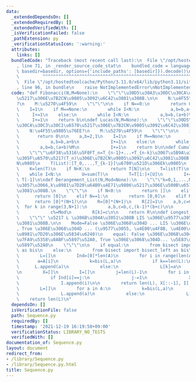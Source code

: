 ```yaml
---
data:
  _extendedDependsOn: []
  _extendedRequiredBy: []
  _extendedVerifiedWith: []
  _isVerificationFailed: false
  _pathExtension: py
  _verificationStatusIcon: ':warning:'
  attributes:
    links: []
  bundledCode: "Traceback (most recent call last):\n  File \"/opt/hostedtoolcache/Python/3.11.0/x64/lib/python3.11/site-packages/onlinejudge_verify/documentation/build.py\"\
    , line 71, in _render_source_code_stat\n    bundled_code = language.bundle(stat.path,\
    \ basedir=basedir, options={'include_paths': [basedir]}).decode()\n          \
    \         ^^^^^^^^^^^^^^^^^^^^^^^^^^^^^^^^^^^^^^^^^^^^^^^^^^^^^^^^^^^^^^^^^^^^^^^^^^^^^^^^^\n\
    \  File \"/opt/hostedtoolcache/Python/3.11.0/x64/lib/python3.11/site-packages/onlinejudge_verify/languages/python.py\"\
    , line 96, in bundle\n    raise NotImplementedError\nNotImplementedError\n"
  code: "def Fibonacci(N,M=None):\n    \"\"\"\u30D5\u30A3\u30DC\u30CA\u30C3\u30C1\u6570\
    \u5217\u306E\u7B2CN\u9805\u3092\u6C42\u3081\u308B.\n\n    N:\u4F55\u9805\u76EE\
    ?\n    M:\u5270\u4F59\n    \"\"\"\n\n    if N==0:\n        return 0\n\n    a,b=0,1\n\
    \    I=1\n    if M==None:\n        while I<N:\n            a,b=b,a+b\n       \
    \     I+=1\n    else:\n        while I<N:\n            a,b=b,(a+b)%M\n       \
    \     I+=1\n    return b\n\ndef Lucas(N,M=None):\n    \"\"\"\u30D5\u30A3\u30DC\
    \u30CA\u30C3\u30C1\u6570\u5217\u306E\u7B2CN\u9805\u3092\u6C42\u3081\u308B.\n\n\
    \    N:\u4F55\u9805\u76EE?\n    M:\u5270\u4F59\n    \"\"\"\n\n    if N==0:\n \
    \       return 0\n\n    a,b=2,1\n    I=1\n    if M==None:\n        while I<N:\n\
    \            a,b=b,a+b\n            I+=1\n    else:\n        while I<N:\n    \
    \        a,b=b,(a+b)%M\n            I+=1\n    return b\n\ndef Cumulative(N,T):\n\
    \    \"\"\"\u6F38\u5316\u5F0FT_n=T_{n-1}+...+T_{n-k}\u3067\u5B9A\u3081\u3089\u308C\
    \u305F\u6570\u5217(T_n)\u306E\u7B2CN\u9805\u3092\u6C42\u3081\u308B.\n\n    N(Int):\u7B2C\
    N\u9805\n    T(List):[T_0,...,T_{k-1}]\u6700\u521D\u306Ek\u9805\n    \"\"\"\n\
    \    K=len(T)\n    if N<K:\n        return T[N]\n\n    T=list(T)\n    I=K-1\n\
    \    while I<N:\n        U=sum(T)\n        T=T[1:]+[U]\n        I+=1\n    return\
    \ T[-1]\n\ndef Derangement_List(N,Mod=None):\n    \"\"\"k=0,1,...,N\u306B\u95A2\
    \u3057\u3066,k\u8981\u7D20\u64B9\u4E71\u9806\u5217\u306E\u500B\u6570\u3092\u6C42\
    \u3081\u308B.\n    \"\"\"\n    if N<0:\n        return []\n    elif N==0:\n  \
    \      return [0]\n    elif N==1:\n        return [0,0]\n    elif Mod==1:\n  \
    \      return [0]*(N+1)\n\n    R=[0]*(N+1)\n    R[2]=1\n    a,b,c=0,0,1\n\n  \
    \  for k in range(3,N+1):\n        a,b,c=b,c,(k-1)*(b+c)\n\n        if Mod!=None:\n\
    \            c%=Mod\n        R[k]=c\n\n    return R\n\ndef Longest_Increase_Subsequence(A,Mode=False,equal=False):\n\
    \    \"\"\" \u5217 L \u306B\u304A\u3051\u308B LIS \u306E\u9577\u3055\u3092\u6C42\
    \u3081\u308B.\n\n    Mode=False \u306E\u3068\u304D ... LIS \u306E\u9577\u3055\
    , True \u306E\u3068\u304D ... (\u9577\u3055, \u4E00\u4F8B, \u4E00\u4F8B\u306E\u5404\
    \u8981\u7D20\u306E\u5834\u6240)\n    equal: False \u306E\u3068\u304D ... \u72ED\
    \u7FA9\u5358\u8ABF\u5897\u52A0, True \u306E\u3068\u304D... \u5E83\u7FA9\u5358\u8ABF\
    \u5897\u52A0\n    \"\"\"\n\n    if equal:\n        from bisect import bisect_right\
    \ as bis\n    else:\n        from bisect import bisect_left as bis\n\n    if Mode:\n\
    \        L=[]\n        Ind=[0]*len(A)\n        for i in range(len(A)):\n     \
    \       a=A[i]\n            k=bis(L,a)\n            if k==len(L):\n          \
    \      L.append(a)\n            else:\n                L[k]=a\n            Ind[i]=k\n\
    \n        X=[]\n        I=[]\n        j=len(L)-1\n        for i in range(len(A)-1,-1,-1):\n\
    \            if Ind[i]==j:\n                j-=1\n                X.append(A[i])\n\
    \                I.append(i)\n\n        return len(L), X[::-1], I[::-1]\n    else:\n\
    \        L=[]\n        for a in A:\n            k=bis(L,a)\n            if k==len(L):\n\
    \                L.append(a)\n            else:\n                L[k]=a\n    \
    \    return len(L)\n"
  dependsOn: []
  isVerificationFile: false
  path: Sequence.py
  requiredBy: []
  timestamp: '2021-12-19 16:19:58+09:00'
  verificationStatus: LIBRARY_NO_TESTS
  verifiedWith: []
documentation_of: Sequence.py
layout: document
redirect_from:
- /library/Sequence.py
- /library/Sequence.py.html
title: Sequence.py
---
```

